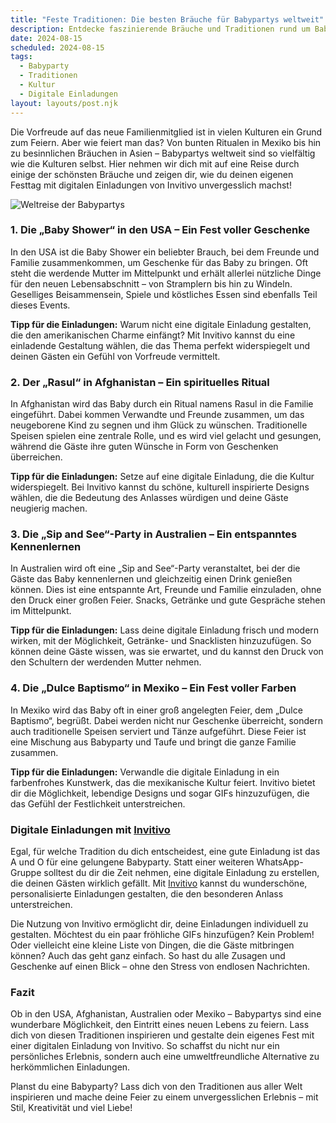 ```yaml
---
title: "Feste Traditionen: Die besten Bräuche für Babypartys weltweit"
description: Entdecke faszinierende Bräuche und Traditionen rund um Babypartys aus aller Welt, sowie kreative Ideen für digitale Einladungen, die deinem Fest das gewisse Etwas verleihen.
date: 2024-08-15
scheduled: 2024-08-15
tags:
  - Babyparty
  - Traditionen
  - Kultur
  - Digitale Einladungen
layout: layouts/post.njk
---
```


Die Vorfreude auf das neue Familienmitglied ist in vielen Kulturen ein Grund zum Feiern. Aber wie feiert man das? Von bunten Ritualen in Mexiko bis hin zu besinnlichen Bräuchen in Asien – Babypartys weltweit sind so vielfältig wie die Kulturen selbst. Hier nehmen wir dich mit auf eine Reise durch einige der schönsten Bräuche und zeigen dir, wie du deinen eigenen Festtag mit digitalen Einladungen von Invitivo unvergesslich machst!

![Weltreise der Babypartys](/img/babyparty-world.webp)

### 1. **Die „Baby Shower“ in den USA – Ein Fest voller Geschenke**

In den USA ist die Baby Shower ein beliebter Brauch, bei dem Freunde und Familie zusammenkommen, um Geschenke für das Baby zu bringen. Oft steht die werdende Mutter im Mittelpunkt und erhält allerlei nützliche Dinge für den neuen Lebensabschnitt – von Stramplern bis hin zu Windeln. Geselliges Beisammensein, Spiele und köstliches Essen sind ebenfalls Teil dieses Events.

**Tipp für die Einladungen:** Warum nicht eine digitale Einladung gestalten, die den amerikanischen Charme einfängt? Mit Invitivo kannst du eine einladende Gestaltung wählen, die das Thema perfekt widerspiegelt und deinen Gästen ein Gefühl von Vorfreude vermittelt.

### 2. **Der „Rasul“ in Afghanistan – Ein spirituelles Ritual**

In Afghanistan wird das Baby durch ein Ritual namens Rasul in die Familie eingeführt. Dabei kommen Verwandte und Freunde zusammen, um das neugeborene Kind zu segnen und ihm Glück zu wünschen. Traditionelle Speisen spielen eine zentrale Rolle, und es wird viel gelacht und gesungen, während die Gäste ihre guten Wünsche in Form von Geschenken überreichen.

**Tipp für die Einladungen:** Setze auf eine digitale Einladung, die die Kultur widerspiegelt. Bei Invitivo kannst du schöne, kulturell inspirierte Designs wählen, die die Bedeutung des Anlasses würdigen und deine Gäste neugierig machen.

### 3. **Die „Sip and See“-Party in Australien – Ein entspanntes Kennenlernen**

In Australien wird oft eine „Sip and See“-Party veranstaltet, bei der die Gäste das Baby kennenlernen und gleichzeitig einen Drink genießen können. Dies ist eine entspannte Art, Freunde und Familie einzuladen, ohne den Druck einer großen Feier. Snacks, Getränke und gute Gespräche stehen im Mittelpunkt.

**Tipp für die Einladungen:** Lass deine digitale Einladung frisch und modern wirken, mit der Möglichkeit, Getränke- und Snacklisten hinzuzufügen. So können deine Gäste wissen, was sie erwartet, und du kannst den Druck von den Schultern der werdenden Mutter nehmen.

### 4. **Die „Dulce Baptismo“ in Mexiko – Ein Fest voller Farben**

In Mexiko wird das Baby oft in einer groß angelegten Feier, dem „Dulce Baptismo“, begrüßt. Dabei werden nicht nur Geschenke überreicht, sondern auch traditionelle Speisen serviert und Tänze aufgeführt. Diese Feier ist eine Mischung aus Babyparty und Taufe und bringt die ganze Familie zusammen.

**Tipp für die Einladungen:** Verwandle die digitale Einladung in ein farbenfrohes Kunstwerk, das die mexikanische Kultur feiert. Invitivo bietet dir die Möglichkeit, lebendige Designs und sogar GIFs hinzuzufügen, die das Gefühl der Festlichkeit unterstreichen.

### **Digitale Einladungen mit [Invitivo](https://invitivo.com/create)**

Egal, für welche Tradition du dich entscheidest, eine gute Einladung ist das A und O für eine gelungene Babyparty. Statt einer weiteren WhatsApp-Gruppe solltest du dir die Zeit nehmen, eine digitale Einladung zu erstellen, die deinen Gästen wirklich gefällt. Mit [Invitivo](https://invitivo.com) kannst du wunderschöne, personalisierte Einladungen gestalten, die den besonderen Anlass unterstreichen.

Die Nutzung von Invitivo ermöglicht dir, deine Einladungen individuell zu gestalten. Möchtest du ein paar fröhliche GIFs hinzufügen? Kein Problem! Oder vielleicht eine kleine Liste von Dingen, die die Gäste mitbringen können? Auch das geht ganz einfach. So hast du alle Zusagen und Geschenke auf einen Blick – ohne den Stress von endlosen Nachrichten.

### **Fazit**

Ob in den USA, Afghanistan, Australien oder Mexiko – Babypartys sind eine wunderbare Möglichkeit, den Eintritt eines neuen Lebens zu feiern. Lass dich von diesen Traditionen inspirieren und gestalte dein eigenes Fest mit einer digitalen Einladung von Invitivo. So schaffst du nicht nur ein persönliches Erlebnis, sondern auch eine umweltfreundliche Alternative zu herkömmlichen Einladungen.

Planst du eine Babyparty? Lass dich von den Traditionen aus aller Welt inspirieren und mache deine Feier zu einem unvergesslichen Erlebnis – mit Stil, Kreativität und viel Liebe!
